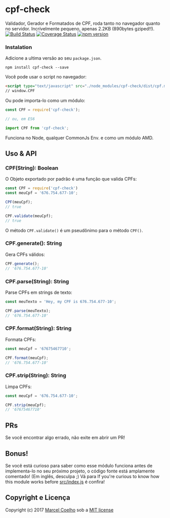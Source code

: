 # cpf-check
Validador, Gerador e Formatados de CPF, roda tanto no navegador quanto no servidor. Incrívelmente pequeno, apenas 2.2KB (890bytes gziped!!).
[![Build Status](https://travis-ci.org/flasd/cpf-check.svg?branch=master)](https://travis-ci.org/flasd/cpf-check) [![Coverage Status](https://coveralls.io/repos/github/flasd/cpf-check/badge.svg?branch=master)](https://coveralls.io/github/flasd/cpf-check?branch=master) [![npm version](https://badge.fury.io/js/cpf-check.svg)](https://www.npmjs.com/package/cpf-check)
### Instalation
Adicione a ultima versão ao seu `package.json`.
```
npm install cpf-check --save
```
Você pode usar o script no navegador:
```html
<script type="text/javascript" src="./node_modules/cpf-check/dist/cpf.min.js"></script>
// window.CPF
```
Ou pode importa-lo como um módulo:
```javascript
const CPF = require('cpf-check');

// ou, em ES6

import CPF from 'cpf-check';
```
Funciona no Node, qualquer CommonJs Env. e como um módulo AMD.

## Uso & API
### CPF(String): Boolean
O Objeto exportado por padrão é uma função que valida CPFs:
```javascript
const CPF = require('cpf-check')
const meuCpf = '676.754.677-10';

CPF(meuCpf);
// true

CPF.validate(meuCpf);
// true
```
O método `CPF.validate()` é um pseudônimo para o método `CPF()`.

### CPF.generate(): String
Gera CPFs válidos:
```javascript
CPF.generate();
// '676.754.677-10'
```

### CPF.parse(String): String
Parse CPFs em strings de texto:
```javascript
const meuTexto = 'Hey, my CPF is 676.754.677-10';

CPF.parse(meuTexto);
// '676.754.677-10'
```

### CPF.format(String): String
Formata CPFs:
```javascript
const meuCpf = '67675467710';

CPF.format(meuCpf);
// '676.754.677-10'
```

### CPF.strip(String): String
Limpa CPFs:
```javascript
const meuCpf = '676.754.677-10';

CPF.strip(meuCpf);
// '67675467710'
```

## PRs
Se você encontrar algo errado, não exite em abrir um PR!
## Bonus!
Se você está curioso para saber como esse módulo funciona antes de implementa-lo no seu próximo projeto, o código fonte está amplamente comentado! (Em inglês, desculpa ;) Vá para 
If you're curious to know how this module works before  [src/index.js](https://github.com/flasd/cpf-check/blob/master/src/index.js) é confira!
## Copyright e Licença

Copyright (c) 2017 [Marcel Coelho](https://github.com/flasd) sob a [MIT license](https://github.com/flasd/cpf-check/blob/master/LICENSE.md)